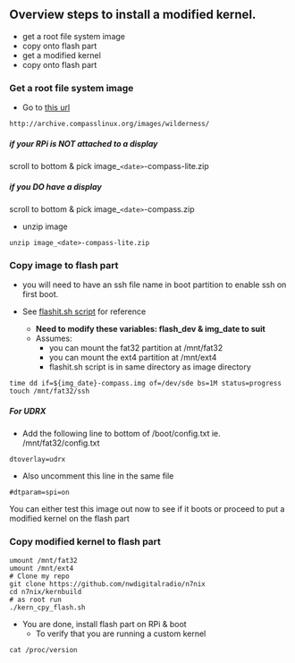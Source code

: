 ## Overview steps to install a modified kernel.

* get a root file system image
* copy onto flash part
* get a modified kernel
* copy onto flash part


### Get a root file system image

* Go to [this url](http://archive.compasslinux.org/images/wilderness/)
```
http://archive.compasslinux.org/images/wilderness/
```
##### if your RPi is NOT attached to a display
scroll to bottom & pick image_`<date>`-compass-lite.zip
#####  if you DO have a display
scroll to bottom & pick image_`<date>`-compass.zip

* unzip image
```
unzip image_<date>-compass-lite.zip
```

### Copy image to flash part
  * you will need to have an ssh file name in boot partition to enable ssh on first boot.

* See [flashit.sh script](https://github.com/nwdigitalradio/n7nix/blob/master/kernbuild/flashit.sh) for reference
  *  **Need to modify these variables: flash_dev & img_date to suit**
  * Assumes:
    * you can mount the fat32 partition at /mnt/fat32
    * you can mount the ext4 partition at /mnt/ext4
    * flashit.sh script is in same directory as image directory
```
time dd if=${img_date}-compass.img of=/dev/sde bs=1M status=progress
touch /mnt/fat32/ssh
```
##### For UDRX

* Add the following line to bottom of /boot/config.txt ie. /mnt/fat32/config.txt
```
dtoverlay=udrx
```
* Also uncomment this line in the same file
```
#dtparam=spi=on
```

You can either test this image out now to see if it boots or proceed
to put a modified kernel on the flash part

### Copy modified kernel to flash part
```
umount /mnt/fat32
umount /mnt/ext4
# Clone my repo
git clone https://github.com/nwdigitalradio/n7nix
cd n7nix/kernbuild
# as root run
./kern_cpy_flash.sh
```

* You are done, install flash part on RPi & boot
  * To verify that you are running a custom kernel
```
cat /proc/version
```
